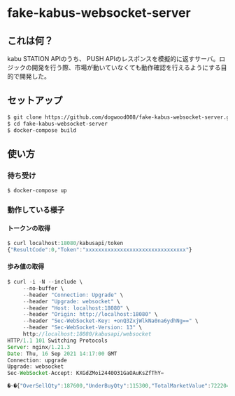 # fake-kabus-websocket-server

## これは何？

kabu STATION APIのうち、 PUSH APIのレスポンスを模擬的に返すサーバ。ロジックの開発を行う際、市場が動いていなくても動作確認を行えるようにする目的で開発した。

## セットアップ

```sh
$ git clone https://github.com/dogwood008/fake-kabus-websocket-server.git
$ cd fake-kabus-websocket-server
$ docker-compose build
```

## 使い方

### 待ち受け

```sh
$ docker-compose up
```

### 動作している様子

#### トークンの取得

```js
$ curl localhost:18080/kabusapi/token
{"ResultCode":0,"Token":"xxxxxxxxxxxxxxxxxxxxxxxxxxxxxxxx"}
```

#### 歩み値の取得

```js
$ curl -i -N --include \
     --no-buffer \
     --header "Connection: Upgrade" \
     --header "Upgrade: websocket" \
     --header "Host: localhost:18080" \
     --header "Origin: http://localhost:18080" \
     --header "Sec-WebSocket-Key: +onQ3ZxjWlkNa0na6ydhNg==" \
     --header "Sec-WebSocket-Version: 13" \
     http://localhost:18080/kabusapi/websocket
HTTP/1.1 101 Switching Protocols
Server: nginx/1.21.3
Date: Thu, 16 Sep 2021 14:17:00 GMT
Connection: upgrade
Upgrade: websocket
Sec-WebSocket-Accept: KXGdZMoi2440O31GaOAuKsZfThY=

�~�{"OverSellQty":187600,"UnderBuyQty":115300,"TotalMarketValue":7222044650000,"MarketOrderSellQty":0,"MarketOrderBuyQty":0,"BidTime":"2021-09-10T11:12:23+09:00","AskTime":"2021-09-10T11:12:23+09:00" ... （省略）
```
